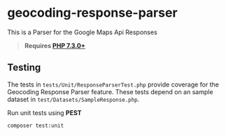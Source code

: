 # geocoding-response-parser

This is a Parser for the Google Maps Api Responses
> **Requires [PHP 7.3.0+](https://php.net/releases/)**


## Testing

The tests in `tests/Unit/ResponseParserTest.php` provide coverage for the Geocoding Response Parser feature. These tests depend on an sample dataset in `test/Datasets/SampleResponse.php`.

Run unit tests using **PEST**
```bash
composer test:unit
```